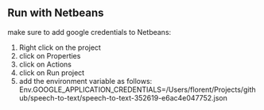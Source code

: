 ## Run with Netbeans

make sure to add google credentials to Netbeans:

1. Right click on the project
2. click on Properties
3. click on Actions
4. click on Run project
5. add the environment variable as follows:
   Env.GOOGLE_APPLICATION_CREDENTIALS=/Users/florent/Projects/github/speech-to-text/speech-to-text-352619-e6ac4e047752.json
